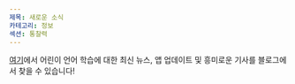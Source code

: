 ```yaml
---
제목: 새로운 소식
카테고리: 정보
섹션: 통찰력
---
```

[여기](https://Studycat.com/blog/)에서 어린이 언어 학습에 대한 최신 뉴스, 앱 업데이트 및 흥미로운 기사를 블로그에서 찾을 수 있습니다!